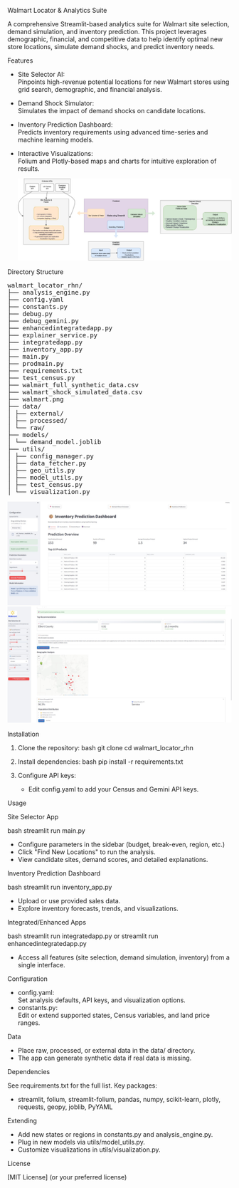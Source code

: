 

 Walmart Locator & Analytics Suite

A comprehensive Streamlit-based analytics suite for Walmart site selection, demand simulation, and inventory prediction. This project leverages demographic, financial, and competitive data to help identify optimal new store locations, simulate demand shocks, and predict inventory needs.

 Features

- Site Selector AI:  
  Pinpoints high-revenue potential locations for new Walmart stores using grid search, demographic, and financial analysis.
- Demand Shock Simulator:  
  Simulates the impact of demand shocks on candidate locations.
- Inventory Prediction Dashboard:  
  Predicts inventory requirements using advanced time-series and machine learning models.
- Interactive Visualizations:  
  Folium and Plotly-based maps and charts for intuitive exploration of results.

  ![high_level_design Screenshot](models/HIgh_level_design)

 Directory Structure


<pre>
walmart_locator_rhn/
├── analysis_engine.py
├── config.yaml
├── constants.py
├── debug.py
├── debug_gemini.py
├── enhancedintegratedapp.py
├── explainer_service.py
├── integratedapp.py
├── inventory_app.py
├── main.py
├── prodmain.py
├── requirements.txt
├── test_census.py
├── walmart_full_synthetic_data.csv
├── walmart_shock_simulated_data.csv
├── walmart.png
├── data/
│ ├── external/
│ ├── processed/
│ └── raw/
├── models/
│ └── demand_model.joblib
├── utils/
│ ├── config_manager.py
│ ├── data_fetcher.py
│ ├── geo_utils.py
│ ├── model_utils.py
│ ├── test_census.py
│ └── visualization.py
</pre>

![image1](image1.jpeg)
![image2](image2.jpeg)

 Installation

1. Clone the repository:
   bash
   git clone <repo-url>
   cd walmart_locator_rhn
   

2. Install dependencies:
   bash
   pip install -r requirements.txt
   

3. Configure API keys:
   - Edit config.yaml to add your Census and Gemini API keys.

 Usage

 Site Selector App

bash
streamlit run main.py

- Configure parameters in the sidebar (budget, break-even, region, etc.)
- Click "Find New Locations" to run the analysis.
- View candidate sites, demand scores, and detailed explanations.

 Inventory Prediction Dashboard

bash
streamlit run inventory_app.py

- Upload or use provided sales data.
- Explore inventory forecasts, trends, and visualizations.

 Integrated/Enhanced Apps

bash
streamlit run integratedapp.py
 or
streamlit run enhancedintegratedapp.py

- Access all features (site selection, demand simulation, inventory) from a single interface.

 Configuration

- config.yaml:  
  Set analysis defaults, API keys, and visualization options.
- constants.py:  
  Edit or extend supported states, Census variables, and land price ranges.

 Data

- Place raw, processed, or external data in the data/ directory.
- The app can generate synthetic data if real data is missing.

 Dependencies

See requirements.txt for the full list. Key packages:
- streamlit, folium, streamlit-folium, pandas, numpy, scikit-learn, plotly, requests, geopy, joblib, PyYAML

 Extending

- Add new states or regions in constants.py and analysis_engine.py.
- Plug in new models via utils/model_utils.py.
- Customize visualizations in utils/visualization.py.

 License

[MIT License] (or your preferred license)

